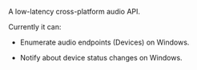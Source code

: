 A low-latency cross-platform audio API.

Currently it can:

* Enumerate audio endpoints (Devices) on Windows.

* Notify about device status changes on Windows.
